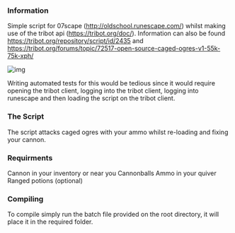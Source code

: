 ### Information

Simple script for 07scape (http://oldschool.runescape.com/) whilst making use of the tribot api (https://tribot.org/doc/).
Information can also be found https://tribot.org/repository/script/id/2435 and https://tribot.org/forums/topic/72517-open-source-caged-ogres-v1-55k-75k-xph/

![img](https://i.imgur.com/om73iGB.png)

Writing automated tests for this would be tedious since it would require opening the tribot client, logging into the tribot client, logging into runescape and then loading the script on the tribot client.


### The Script

The script attacks caged ogres with your ammo whilst re-loading and fixing your cannon.

### Requirments

Cannon in your inventory or near you
Cannonballs
Ammo in your quiver
Ranged potions (optional)


### Compiling

To compile simply run the batch file provided on the root directory, it will place it in the required folder.
